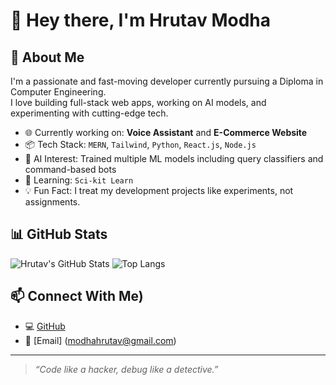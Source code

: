 # 👋 Hey there, I'm Hrutav Modha

## 🚀 About Me
I'm a passionate and fast-moving developer currently pursuing a Diploma in Computer Engineering.  
I love building full-stack web apps, working on AI models, and experimenting with cutting-edge tech.

- 🌐 Currently working on: **Voice Assistant** and **E-Commerce Website**
- 📦 Tech Stack: `MERN`, `Tailwind`, `Python`, `React.js`, `Node.js`
- 🤖 AI Interest: Trained multiple ML models including query classifiers and command-based bots
- 🌱 Learning: `Sci-kit Learn`
- 💡 Fun Fact: I treat my development projects like experiments, not assignments.

## 📊 GitHub Stats
![Hrutav's GitHub Stats](https://github-readme-stats.vercel.app/api?username=hrutavmodha&show_icons=true&theme=radical)
![Top Langs](https://github-readme-stats.vercel.app/api/top-langs/?username=hrutavmodha&layout=compact&theme=radical)

## 📫 Connect With Me)
- 💻 [GitHub](https://github.com/hrutavmodha)
- 📧 [Email] (modhahrutav@gmail.com)
---

> *“Code like a hacker, debug like a detective.”*
